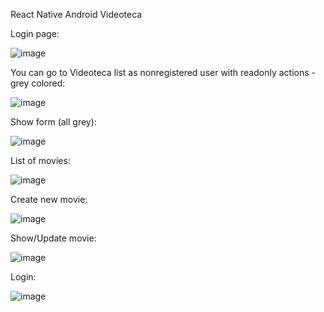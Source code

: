 React Native Android Videoteca

Login page:

![image](https://github.com/damko81/videotekaReactNative/assets/162964541/094afb86-ef5b-46c9-857f-54879b4eb8db)

You can go to Videoteca list as nonregistered user with readonly actions - grey colored:

![image](https://github.com/damko81/videotekaReactNative/assets/162964541/3da2a1dd-4e04-46a8-9f1c-e5e25a9dcec5)

Show form (all grey):

![image](https://github.com/damko81/videotekaReactNative/assets/162964541/b7821cd5-93b2-4b94-a198-f93941b7b3a5)

List of movies:

![image](https://github.com/damko81/videotekaReactNative/assets/162964541/f8f5c98d-1893-41f0-ab0a-010e9ae8d3db)

Create new movie:

![image](https://github.com/damko81/videotekaReactNative/assets/162964541/40212cf2-8c9c-4a95-95dc-4f4e7b7b5665)


Show/Update movie:

![image](https://github.com/damko81/videotekaReactNative/assets/162964541/a3b9bdce-0dab-4f60-9aa5-517c3513bbf5)

Login:

![image](https://github.com/damko81/videotekaReactNative/assets/162964541/1c359fe9-2787-4de0-b713-e4e5507d7e2c)




